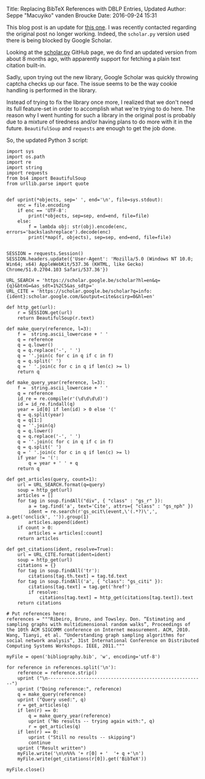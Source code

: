 Title: Replacing BibTeX References with DBLP Entries, Updated
Author: Seppe "Macuyiko" vanden Broucke
Date: 2016-09-24 15:31

This blog post is an update for [this one](|filename|/2014/2014_02_converting-plain-text-references-to-bibtex.md). I was recently contacted regarding the original post no longer working. Indeed, the `scholar.py` version used there is being blocked by Google Scholar.

Looking at the [scholar.py](https://github.com/ckreibich/scholar.py) GitHub page, we do find an updated version from about 8 months ago, with apparently support for fetching a plain text citation built-in.

Sadly, upon trying out the new library, Google Scholar was quickly throwing captcha checks up our face. The issue seems to be the way cookie handling is performed in the library.

Instead of trying to fix the library once more, I realized that we don't need its full feature-set in order to accomplish what we're trying to do here. The reason why I went hunting for such a library in the original post is probably due to a mixture of tiredness and/or having plans to do more with it in the future. `BeautifulSoup` and `requests` are enough to get the job done.

So, the updated Python 3 script:

	import sys
	import os.path
	import re
	import string
	import requests
	from bs4 import BeautifulSoup
	from urllib.parse import quote


	def uprint(*objects, sep=' ', end='\n', file=sys.stdout):
	    enc = file.encoding
	    if enc == 'UTF-8':
	        print(*objects, sep=sep, end=end, file=file)
	    else:
	        f = lambda obj: str(obj).encode(enc, errors='backslashreplace').decode(enc)
	        print(*map(f, objects), sep=sep, end=end, file=file)


	SESSION = requests.Session()
	SESSION.headers.update({'User-Agent': 'Mozilla/5.0 (Windows NT 10.0; Win64; x64) AppleWebKit/537.36 (KHTML, like Gecko) Chrome/51.0.2704.103 Safari/537.36'})

	URL_SEARCH = 'https://scholar.google.be/scholar?hl=en&q={q}&btnG=&as_sdt=1%2C5&as_sdtp='
	URL_CITE = 'https://scholar.google.be/scholar?q=info:{ident}:scholar.google.com/&output=cite&scirp=0&hl=en'

	def http_get(url):
	    r = SESSION.get(url)
	    return BeautifulSoup(r.text)

	def make_query(reference, l=3):
	    f =  string.ascii_lowercase + ' '
	    q = reference
	    q = q.lower()
	    q = q.replace('-', ' ')
	    q = ''.join(c for c in q if c in f)
	    q = q.split(' ')
	    q = ' '.join(c for c in q if len(c) >= l)
	    return q

	def make_query_year(reference, l=3):
	    f =  string.ascii_lowercase + ' '
	    q = reference
	    id_re = re.compile(r'(\d\d\d\d)')
	    id = id_re.findall(q)
	    year = id[0] if len(id) > 0 else '('
	    q = q.split(year)
	    q = q[1:]
	    q = ''.join(q)
	    q = q.lower()
	    q = q.replace('-', ' ')
	    q = ''.join(c for c in q if c in f)
	    q = q.split(' ')
	    q = ' '.join(c for c in q if len(c) >= l)
	    if year != '(':
	        q = year + ' ' + q
	    return q

	def get_articles(query, count=1):
	    url = URL_SEARCH.format(q=query)
	    soup = http_get(url)
	    articles = []
	    for tag in soup.findAll("div", { "class" : "gs_r" }):
	        a = tag.find('a', text='Cite', attrs={ "class" : "gs_nph" })
	        ident = re.search(r'gs_ocit\(event,\'(.*?)\',', a.get('onclick', '')).group(1)
	        articles.append(ident)
	    if count > 0:
	        articles = articles[:count]
	    return articles

	def get_citations(ident, resolve=True):
	    url = URL_CITE.format(ident=ident)
	    soup = http_get(url)
	    citations = {}
	    for tag in soup.findAll('tr'):
	        citations[tag.th.text] = tag.td.text
	    for tag in soup.findAll('a', { "class": "gs_citi" }):
	        citations[tag.text] = tag.get('href')
	        if resolve:
	            citations[tag.text] = http_get(citations[tag.text]).text
	    return citations

	# Put references here:
	references = """Ribeiro, Bruno, and Towsley. Don. “Estimating and sampling graphs with multidimensional random walks”, Proceedings of the 10th ACM SIGCOMM conference on Internet measurement. ACM, 2010.
	Wang, Tianyi, et al. “Understanding graph sampling algorithms for social network analysis”, 31st International Conference on Distributed Computing Systems Workshops. IEEE, 2011."""

	myFile = open('bibliography.bib', 'w', encoding='utf-8')

	for reference in references.split('\n'):
	    reference = reference.strip()
	    uprint ("\n---------------------------------------------------------")
	    uprint ("Doing reference:", reference)
	    q = make_query(reference)
	    uprint ("Query used:", q)
	    r = get_articles(q)
	    if len(r) == 0:
	        q = make_query_year(reference)
	        uprint ("No results -- trying again with:", q)
	        r = get_articles(q)
	    if len(r) == 0:
	        uprint ("Still no results -- skipping")
	        continue
	    uprint ("Result written")
	    myFile.write('\n\n%%% '+ r[0] + '  '+ q +'\n')
	    myFile.write(get_citations(r[0]).get('BibTeX'))

	myFile.close()



